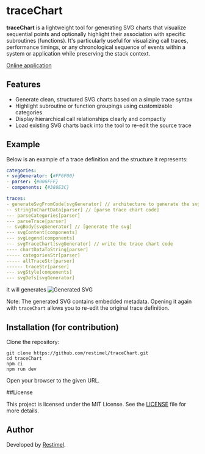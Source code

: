 # traceChart

**traceChart** is a lightweight tool for generating SVG charts that visualize sequential points and optionally highlight their association with specific subroutines (functions).
It's particularly useful for visualizing call traces, performance timings, or any chronological sequence of events within a system or application while preserving the stack context.

[Online application](https://restimel.github.io/traceChart/)

## Features

- Generate clean, structured SVG charts based on a simple trace syntax
- Highlight subroutine or function groupings using customizable categories
- Display hierarchical call relationships clearly and compactly
- Load existing SVG charts back into the tool to re-edit the source trace

## Example

Below is an example of a trace definition and the structure it represents:

```yaml
categories:
- svgGenerator: {#FF6F00}
- parser: {#006FFF}
- components: {#388E3C}

traces:
- generateSvgFromCode[svgGenerator] // architecture to generate the svg
-- stringToChartData[parser] // [parse trace chart code]
--- parseCategories[parser]
--- parseTrace[parser]
-- svgBody[svgGenerator] // [generate the svg]
--- svgContent[components]
--- svgLegend[components]
--- svgTraceChart[svgGenerator] // write the trace chart code
---- chartDataToString[parser]
----- categoriesStr[parser]
----- allTraceStr[parser]
------ traceStr[parser]
--- svgStyle[components]
--- svgDefs[svgGenerator]
```

It will generates
![Generated SVG](./doc/svgGenerator.svg)

Note: The generated SVG contains embedded metadata. Opening it again with `traceChart` allows you to re-edit the original trace definition.

## Installation (for contribution)

Clone the repository:

```shell
git clone https://github.com/restimel/traceChart.git
cd traceChart
npm ci
npm run dev
```

Open your browser to the given URL.

##License

This project is licensed under the MIT License. See the [LICENSE](./LICENSE) file for more details.

## Author

Developed by [Restimel](https://github.com/restimel).
